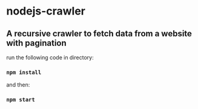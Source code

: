 # nodejs-crawler
## A recursive crawler to fetch data from a website with pagination

run the following code in directory:
### `npm install`

and then:
### `npm start`
